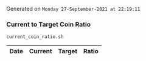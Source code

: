 Generated on `Monday 27-September-2021 at 22:19:11`

### Current to Target Coin Ratio
`current_coin_ratio.sh`

Date|Current|Target|Ratio
---|---|---|---
